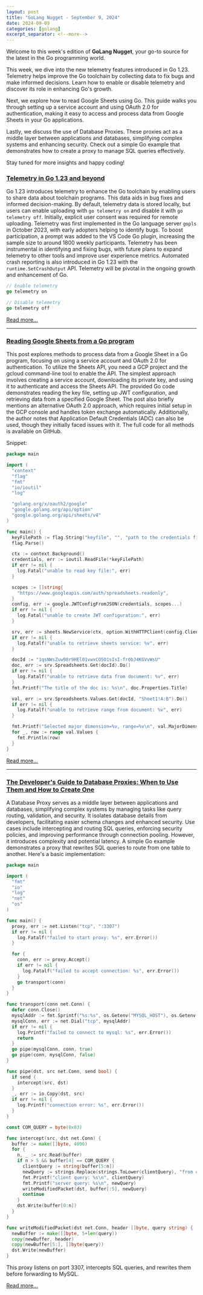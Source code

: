 ```yaml
---
layout: post
title: "GoLang Nugget - September 9, 2024"
date: 2024-09-09
categories: [golang]
excerpt_separator: <!--more-->
---
```

Welcome to this week's edition of **GoLang Nugget**, your go-to source for the latest in the Go programming world.

This week, we dive into the new telemetry features introduced in Go 1.23. Telemetry helps improve the Go toolchain by collecting data to fix bugs and make informed decisions. Learn how to enable or disable telemetry and discover its role in enhancing Go's growth.

Next, we explore how to read Google Sheets using Go. This guide walks you through setting up a service account and using OAuth 2.0 for authentication, making it easy to access and process data from Google Sheets in your Go applications.

Lastly, we discuss the use of Database Proxies. These proxies act as a middle layer between applications and databases, simplifying complex systems and enhancing security. Check out a simple Go example that demonstrates how to create a proxy to manage SQL queries effectively.

Stay tuned for more insights and happy coding!
<!--more-->
### [Telemetry in Go 1.23 and beyond](https://go.dev/blog/gotelemetry)

Go 1.23 introduces telemetry to enhance the Go toolchain by enabling users to share data about toolchain programs. This data aids in bug fixes and informed decision-making. By default, telemetry data is stored locally, but users can enable uploading with `go telemetry on` and disable it with `go telemetry off`. Initially, explicit user consent was required for remote uploading. Telemetry was first implemented in the Go language server `gopls` in October 2023, with early adopters helping to identify bugs. To boost participation, a prompt was added to the VS Code Go plugin, increasing the sample size to around 1800 weekly participants. Telemetry has been instrumental in identifying and fixing bugs, with future plans to expand telemetry to other tools and improve user experience metrics. Automated crash reporting is also introduced in Go 1.23 with the `runtime.SetCrashOutput` API. Telemetry will be pivotal in the ongoing growth and enhancement of Go.

```go
// Enable telemetry
go telemetry on

// Disable telemetry
go telemetry off
```

[Read more...](https://go.dev/blog/gotelemetry)

---

### [Reading Google Sheets from a Go program](https://eli.thegreenplace.net/2024/reading-google-sheets-from-a-go-program/)

This post explores methods to process data from a Google Sheet in a Go program, focusing on using a service account and OAuth 2.0 for authentication. To utilize the Sheets API, you need a GCP project and the gcloud command-line tool to enable the API. The simplest approach involves creating a service account, downloading its private key, and using it to authenticate and access the Sheets API. The provided Go code demonstrates reading the key file, setting up JWT configuration, and retrieving data from a specified Google Sheet. The post also briefly mentions an alternative OAuth 2.0 approach, which requires initial setup in the GCP console and handles token exchange automatically. Additionally, the author notes that Application Default Credentials (ADC) can also be used, though they initially faced issues with it. The full code for all methods is available on GitHub.

Snippet:
```go
package main

import (
  "context"
  "flag"
  "fmt"
  "io/ioutil"
  "log"

  "golang.org/x/oauth2/google"
  "google.golang.org/api/option"
  "google.golang.org/api/sheets/v4"
)

func main() {
  keyFilePath := flag.String("keyfile", "", "path to the credentials file")
  flag.Parse()

  ctx := context.Background()
  credentials, err := ioutil.ReadFile(*keyFilePath)
  if err != nil {
    log.Fatal("unable to read key file:", err)
  }

  scopes := []string{
    "https://www.googleapis.com/auth/spreadsheets.readonly",
  }
  config, err := google.JWTConfigFromJSON(credentials, scopes...)
  if err != nil {
    log.Fatal("unable to create JWT configuration:", err)
  }

  srv, err := sheets.NewService(ctx, option.WithHTTPClient(config.Client(ctx)))
  if err != nil {
    log.Fatalf("unable to retrieve sheets service: %v", err)
  }

  docId := "1qsNWsZuw98r9HEl01vwxCO5O1sIsI-fr0bJ4KGVvWsU"
  doc, err := srv.Spreadsheets.Get(docId).Do()
  if err != nil {
    log.Fatalf("unable to retrieve data from document: %v", err)
  }
  fmt.Printf("The title of the doc is: %s\n", doc.Properties.Title)

  val, err := srv.Spreadsheets.Values.Get(docId, "Sheet1!A:B").Do()
  if err != nil {
    log.Fatalf("unable to retrieve range from document: %v", err)
  }

  fmt.Printf("Selected major dimension=%v, range=%v\n", val.MajorDimension, val.Range)
  for _, row := range val.Values {
    fmt.Println(row)
  }
}
```

[Read more...](https://eli.thegreenplace.net/2024/reading-google-sheets-from-a-go-program/)

---

### [The Developer's Guide to Database Proxies: When to Use Them and How to Create One](https://packagemain.tech/p/the-developers-guide-to-database)

A Database Proxy serves as a middle layer between applications and databases, simplifying complex systems by managing tasks like query routing, validation, and security. It isolates database details from developers, facilitating easier schema changes and enhanced security. Use cases include intercepting and routing SQL queries, enforcing security policies, and improving performance through connection pooling. However, it introduces complexity and potential latency. A simple Go example demonstrates a proxy that rewrites SQL queries to route from one table to another. Here's a basic implementation:

```go
package main

import (
  "fmt"
  "io"
  "log"
  "net"
  "os"
)

func main() {
  proxy, err := net.Listen("tcp", ":3307")
  if err != nil {
    log.Fatalf("failed to start proxy: %s", err.Error())
  }

  for {
    conn, err := proxy.Accept()
    if err != nil {
      log.Fatalf("failed to accept connection: %s", err.Error())
    }
    go transport(conn)
  }
}

func transport(conn net.Conn) {
  defer conn.Close()
  mysqlAddr := fmt.Sprintf("%s:%s", os.Getenv("MYSQL_HOST"), os.Getenv("MYSQL_PORT"))
  mysqlConn, err := net.Dial("tcp", mysqlAddr)
  if err != nil {
    log.Printf("failed to connect to mysql: %s", err.Error())
    return
  }
  go pipe(mysqlConn, conn, true)
  go pipe(conn, mysqlConn, false)
}

func pipe(dst, src net.Conn, send bool) {
  if send {
    intercept(src, dst)
  }
  _, err := io.Copy(dst, src)
  if err != nil {
    log.Printf("connection error: %s", err.Error())
  }
}

const COM_QUERY = byte(0x03)

func intercept(src, dst net.Conn) {
  buffer := make([]byte, 4096)
  for {
    n, _ := src.Read(buffer)
    if n > 5 && buffer[4] == COM_QUERY {
      clientQuery := string(buffer[5:n])
      newQuery := strings.Replace(strings.ToLower(clientQuery), "from orders_v1", "from orders_v2", -1)
      fmt.Printf("client query: %s\n", clientQuery)
      fmt.Printf("server query: %s\n", newQuery)
      writeModifiedPacket(dst, buffer[:5], newQuery)
      continue
    }
    dst.Write(buffer[0:n])
  }
}

func writeModifiedPacket(dst net.Conn, header []byte, query string) {
  newBuffer := make([]byte, 5+len(query))
  copy(newBuffer, header)
  copy(newBuffer[5:], []byte(query))
  dst.Write(newBuffer)
}
```

This proxy listens on port 3307, intercepts SQL queries, and rewrites them before forwarding to MySQL.

[Read more...](https://packagemain.tech/p/the-developers-guide-to-database)